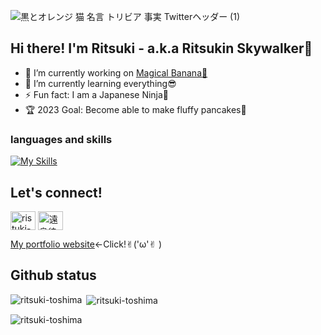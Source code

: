 ![黒とオレンジ 猫 名言 トリビア 事実 Twitterヘッダー (1)](https://github.com/Ritsuki-Toshima/Ritsuki-Toshima/assets/138346709/914405bc-6e40-4b04-b15c-f75960bfb46a)

## Hi there! I'm Ritsuki - a.k.a Ritsukin Skywalker👑
- 🔭 I’m currently working on [Magical Banana🍌](https://github.com/Ritsuki-Toshima/Magical)
- 🌱 I’m currently learning everything😎
- ⚡ Fun fact: I am a Japanese Ninja🥷
- 🏆 2023 Goal: Become able to make fluffy pancakes🥞
   
### languages and skills
[![My Skills](https://skillicons.dev/icons?i=html,css,js,vue,ruby,rails,sqlite,figma,bootstrap,vscode,heroku)](https://skillicons.dev)

## Let's connect!
<p align="left">
<a href="https://linkedin.com/in/ristuki-toshima" target="blank"><img align="center" src="https://raw.githubusercontent.com/rahuldkjain/github-profile-readme-generator/master/src/images/icons/Social/linked-in-alt.svg" alt="ristuki-toshima" height="30" width="40" /></a>
<a href="https://fb.com/遠島律貴" target="blank"><img align="center" src="https://raw.githubusercontent.com/rahuldkjain/github-profile-readme-generator/master/src/images/icons/Social/facebook.svg" alt="遠島律貴" height="30" width="40" /></a>
</p>
<a href="http://ritsuki-toshima.com/" target="_blank">My portfolio website</a>←Click!✌︎('ω'✌︎ )


## Github status
<p><img align="left" src="https://github-readme-stats.vercel.app/api/top-langs?username=ritsuki-toshima&show_icons=true&locale=en&layout=compact" alt="ritsuki-toshima"　/></p>
<p>&nbsp;<img align="center" src="https://github-readme-stats.vercel.app/api?username=ritsuki-toshima&show_icons=true&locale=en" alt="ritsuki-toshima"/></p>
<p><img align="center" src="https://github-readme-streak-stats.herokuapp.com/?user=ritsuki-toshima&" alt="ritsuki-toshima" /></p>





                
